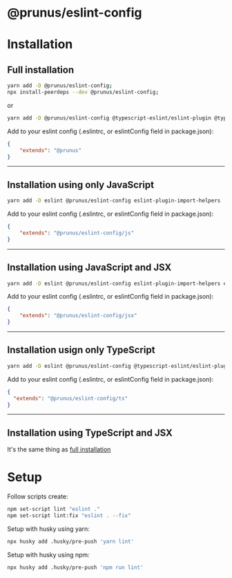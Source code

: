 # @prunus/eslint-config

# Installation

## <a name="full-installation"></a> Full installation
```sh
yarn add -D @prunus/eslint-config;
npx install-peerdeps --dev @prunus/eslint-config;
```

or

```sh
yarn add -D @prunus/eslint-config @typescript-eslint/eslint-plugin @typescript-eslint/parser eslint-plugin-import-helpers eslint-plugin-react eslint-plugin-react-hooks typescript
```

Add to your eslint config (.eslintrc, or eslintConfig field in package.json):

```json
{
    "extends": "@prunus"
}
```

---

## Installation using only __JavaScript__
```sh
yarn add -D eslint @prunus/eslint-config eslint-plugin-import-helpers
```

Add to your eslint config (.eslintrc, or eslintConfig field in package.json):

```json
{
    "extends": "@prunus/eslint-config/js"
}
```

---

## Installation using __JavaScript__ and __JSX__
```sh
yarn add -D eslint @prunus/eslint-config eslint-plugin-import-helpers eslint-plugin-react eslint-plugin-react-hooks
```

Add to your eslint config (.eslintrc, or eslintConfig field in package.json):

```json
{
    "extends": "@prunus/eslint-config/jsx"
}
```

---

## Installation usign only __TypeScript__
```sh
yarn add -D eslint @prunus/eslint-config @typescript-eslint/eslint-plugin @typescript-eslint/parser eslint-plugin-import-helpers typescript
```

Add to your eslint config (.eslintrc, or eslintConfig field in package.json):

```json
{
  "extends": "@prunus/eslint-config/ts"
}
```

---

## Installation using __TypeScript__ and __JSX__

It's the same thing as  [full installation](#full-installation)

# Setup

Follow scripts create:

```sh
npm set-script lint "eslint ."
npm set-script lint:fix "eslint . --fix"
```

Setup with husky using yarn:
```sh
npx husky add .husky/pre-push 'yarn lint'
```

Setup with husky using npm:
```sh
npx husky add .husky/pre-push 'npm run lint'
```

